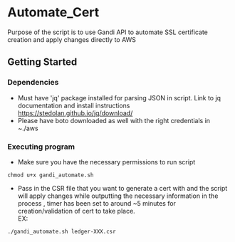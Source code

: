 # Automate_Cert

Purpose of the script is to use Gandi API to automate SSL certificate creation and apply changes directly to AWS 


## Getting Started

### Dependencies
* Must have 'jq' package installed for parsing JSON in script. Link to jq documentation and install instructions https://stedolan.github.io/jq/download/
* Please have boto downloaded as well with the right credentials in ~./aws 

### Executing program
* Make sure you have the necessary permissions to run script 
```
chmod u+x gandi_automate.sh
``` 
* Pass in the CSR file that you want to generate a cert with and the script will apply changes while outputting the necessary information in the process , timer has been set to around ~5 minutes for creation/validation of cert  to take place.
</br>EX:
```
./gandi_automate.sh ledger-XXX.csr
```
